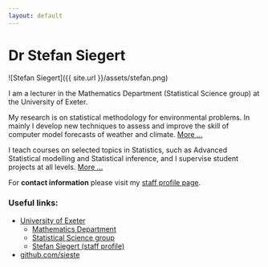 ```yaml
---
layout: default
---
```


# Dr Stefan Siegert

![Stefan Siegert]({{ site.url }}/assets/stefan.png)

I am a lecturer in the Mathematics Department (Statistical Science group) at
the University of Exeter. 

My research is on statistical methodology for environmental problems. In mainly
I develop new techniques to assess and improve the skill of computer model
forecasts of weather and climate. [More ...](research)

I teach courses on selected topics in Statistics, such as Advanced Statistical
modelling and Statistical inference, and I supervise student projects at all
levels. [More ...](teaching)

For **contact information** please visit my [staff profile
page](http://emps.exeter.ac.uk/mathematics/staff/ss610).



### Useful links:

- [University of Exeter](https://www.exeter.ac.uk) 
  - [Mathematics Department](https://www.exeter.ac.uk/mathematics) 
  - [Statistical Science group](https://emps.exeter.ac.uk/mathematics/research/statistical-science/)
  - [Stefan Siegert (staff profile)](http://emps.exeter.ac.uk/mathematics/staff/ss610)
- [github.com/sieste](https://www.github.com/sieste)



